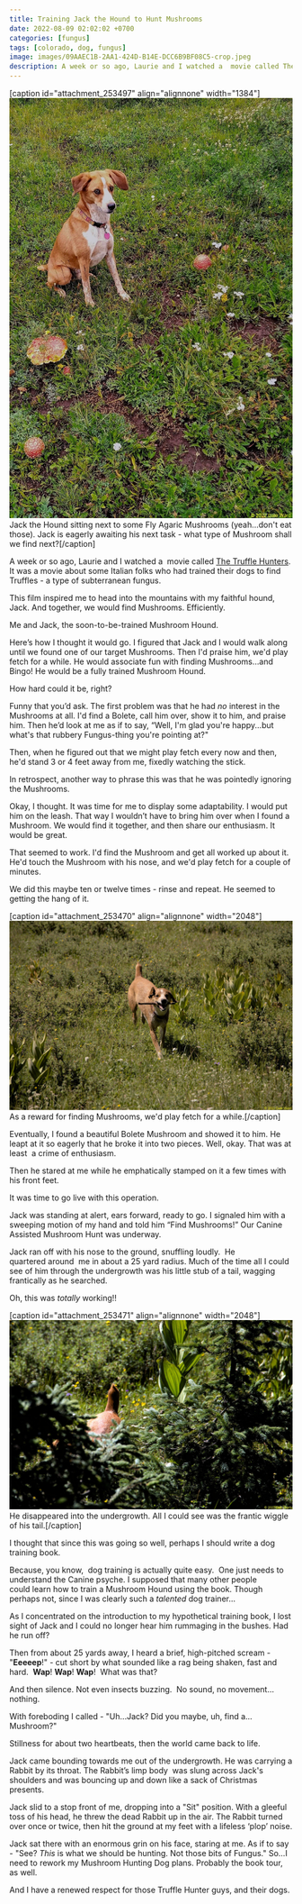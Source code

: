 ```yaml
---
title: Training Jack the Hound to Hunt Mushrooms
date: 2022-08-09 02:02:02 +0700
categories: [fungus]
tags: [colorado, dog, fungus]
image: images/09AAEC1B-2AA1-424D-B14E-DCC6B9BF08C5-crop.jpeg
description: A week or so ago, Laurie and I watched a  movie called The Truffle Hunters. It was a movie about some Italian folks who had trained their dogs to find Truffles – a type of subterranean fungus. This film inspired…
---
```


\[caption id="attachment\_253497" align="alignnone" width="1384"\][![](images/09AAEC1B-2AA1-424D-B14E-DCC6B9BF08C5.jpeg)](https://tightloop.com/blog/wp-content/uploads/2022/07/09AAEC1B-2AA1-424D-B14E-DCC6B9BF08C5.jpeg) Jack the Hound sitting next to some Fly Agaric Mushrooms (yeah…don't eat those). Jack is eagerly awaiting his next task - what type of Mushroom shall we find next?\[/caption\]

A week or so ago, Laurie and I watched a  movie called [The Truffle Hunters](https://www.imdb.com/title/tt11394318/). It was a movie about some Italian folks who had trained their dogs to find Truffles - a type of subterranean fungus.

This film inspired me to head into the mountains with my faithful hound, Jack. And together, we would find Mushrooms. Efficiently.

Me and Jack, the soon-to-be-trained Mushroom Hound.

<!--more-->

Here’s how I thought it would go. I figured that Jack and I would walk along until we found one of our target Mushrooms. Then I'd praise him, we'd play fetch for a while. He would associate fun with finding Mushrooms…and Bingo! He would be a fully trained Mushroom Hound.

How hard could it be, right?

Funny that you’d ask. The first problem was that he had _no_ interest in the Mushrooms at all. I'd find a Bolete, call him over, show it to him, and praise him. Then he’d look at me as if to say, “Well, I'm glad you're happy...but what's that rubbery Fungus-thing you're pointing at?"

Then, when he figured out that we might play fetch every now and then, he'd stand 3 or 4 feet away from me, fixedly watching the stick.

In retrospect, another way to phrase this was that he was pointedly ignoring the Mushrooms.

Okay, I thought. It was time for me to display some adaptability. I would put him on the leash. That way I wouldn’t have to bring him over when I found a Mushroom. We would find it together, and then share our enthusiasm. It would be great.

That seemed to work. I'd find the Mushroom and get all worked up about it. He'd touch the Mushroom with his nose, and we'd play fetch for a couple of minutes.

We did this maybe ten or twelve times - rinse and repeat. He seemed to getting the hang of it.

\[caption id="attachment\_253470" align="alignnone" width="2048"\][![](images/8F642E3F-F79C-4742-9C1C-7F390FA912CB.jpeg)](https://tightloop.com/blog/wp-content/uploads/2022/07/8F642E3F-F79C-4742-9C1C-7F390FA912CB.jpeg) As a reward for finding Mushrooms, we'd play fetch for a while.\[/caption\]

Eventually, I found a beautiful Bolete Mushroom and showed it to him. He leapt at it so eagerly that he broke it into two pieces. Well, okay. That was at least  a crime of enthusiasm.

Then he stared at me while he emphatically stamped on it a few times with his front feet.

It was time to go live with this operation.

Jack was standing at alert, ears forward, ready to go. I signaled him with a sweeping motion of my hand and told him “Find Mushrooms!” Our Canine Assisted Mushroom Hunt was underway.

Jack ran off with his nose to the ground, snuffling loudly.  He quartered around  me in about a 25 yard radius. Much of the time all I could see of him through the undergrowth was his little stub of a tail, wagging frantically as he searched.

Oh, this was _totally_ working!!

\[caption id="attachment\_253471" align="alignnone" width="2048"\][![](images/062CC207-F7CA-43F8-8D4C-1884CDDCB134.jpeg)](https://tightloop.com/blog/wp-content/uploads/2022/07/062CC207-F7CA-43F8-8D4C-1884CDDCB134.jpeg) He disappeared into the undergrowth. All I could see was the frantic wiggle of his tail.\[/caption\]

I thought that since this was going so well, perhaps I should write a dog training book.

Because, you know,  dog training is actually quite easy.  One just needs to understand the Canine psyche. I supposed that many other people could learn how to train a Mushroom Hound using the book. Though perhaps not, since I was clearly such a _talented_ dog trainer...

As I concentrated on the introduction to my hypothetical training book, I lost sight of Jack and I could no longer hear him rummaging in the bushes. Had he run off?

Then from about 25 yards away, I heard a brief, high-pitched scream - "**Eeeeep**!" - cut short by what sounded like a rag being shaken, fast and hard.  **Wap**! **Wap**! **Wap**!  What was that?

And then silence. Not even insects buzzing.  No sound, no movement…nothing. 

With foreboding I called - "Uh...Jack? Did you maybe, uh, find a…Mushroom?"

Stillness for about two heartbeats, then the world came back to life.

Jack came bounding towards me out of the undergrowth. He was carrying a Rabbit by its throat. The Rabbit’s limp body  was slung across Jack's shoulders and was bouncing up and down like a sack of Christmas presents.

Jack slid to a stop front of me, dropping into a "Sit" position. With a gleeful toss of his head, he threw the dead Rabbit up in the air. The Rabbit turned over once or twice, then hit the ground at my feet with a lifeless ‘plop’ noise.

Jack sat there with an enormous grin on his face, staring at me. As if to say - "See? _This_ is what we should be hunting. Not those bits of Fungus." So…I need to rework my Mushroom Hunting Dog plans. Probably the book tour, as well.

And I have a renewed respect for those Truffle Hunter guys, and their dogs.
